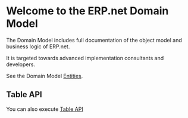 # Welcome to the ERP.net Domain Model

The Domain Model includes full documentation of the object model and business logic of ERP.net.

It is targeted towards advanced implementation consultants and developers.

See the Domain Model [Entities](entities/).

## Table API

You can also execute [Table API](tables/index.md)
